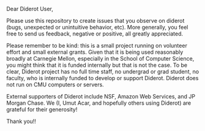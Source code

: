 Dear Diderot User,

Please use this repository to create issues that you observe on diderot (bugs, unexpected or unintuitive behavior, etc).  More generally, you feel free to send us feedback, negative or positive, all greatly appreciated.  

Please remember to be kind: this is a small project running on volunteer effort and small external grants.  Given that it is being used reasonably broadly at Carnegie Mellon, especially in the School of Computer Science, you might think that it is funded internally but that is not the case.  To be clear, Diderot project has no full time staff, no undergrad or grad student, no faculty, who is internally funded to develop or support Diderot.  Diderot does not run on CMU computers or servers.  

External supporters of Diderot include NSF, Amazon Web Services, and JP Morgan Chase.  We (I, Umut Acar, and hopefully others using Diderot) are grateful for their generosity!

Thank you!!


